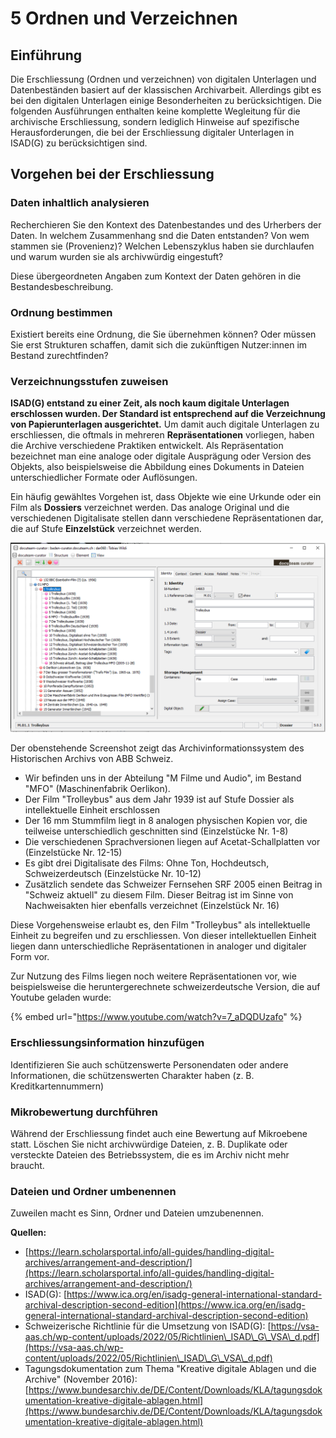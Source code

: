 # 5 Ordnen und Verzeichnen

## Einführung

Die Erschliessung (Ordnen und verzeichnen) von digitalen Unterlagen und Datenbeständen basiert auf der klassischen Archivarbeit. Allerdings gibt es bei den digitalen Unterlagen einige Besonderheiten zu berücksichtigen. Die folgenden Ausführungen enthalten keine komplette Wegleitung für die archivische Erschliessung, sondern lediglich Hinweise auf spezifische Herausforderungen, die bei der Erschliessung digitaler Unterlagen in ISAD(G) zu berücksichtigen sind.

## Vorgehen bei der Erschliessung

### Daten inhaltlich analysieren

Recherchieren Sie den Kontext des Datenbestandes und des Urherbers der Daten. In welchem Zusammenhang snd die Daten entstanden? Von wem stammen sie (Provenienz)? Welchen Lebenszyklus haben sie durchlaufen und warum wurden sie als archivwürdig eingestuft?

Diese übergeordneten Angaben zum Kontext der Daten gehören in die Bestandesbeschreibung.

### Ordnung bestimmen

Existiert bereits eine Ordnung, die Sie übernehmen können? Oder müssen Sie erst Strukturen schaffen, damit sich die zukünftigen Nutzer:innen im Bestand zurechtfinden?

### Verzeichnungsstufen zuweisen

**ISAD(G) entstand zu einer Zeit, als noch kaum digitale Unterlagen erschlossen wurden. Der Standard ist entsprechend auf die Verzeichnung von Papierunterlagen ausgerichtet.** Um damit auch digitale Unterlagen zu erschliessen, die oftmals in mehreren **Repräsentationen** vorliegen, haben die Archive verschiedene Praktiken entwickelt. Als Repräsentation bezeichnet man eine analoge oder digitale Ausprägung oder Version des Objekts, also beispielsweise die Abbildung eines Dokuments in Dateien unterschiedlicher Formate oder Auflösungen.

Ein häufig gewähltes Vorgehen ist, dass Objekte wie eine Urkunde oder ein Film als **Dossiers** verzeichnet werden. Das analoge Original und die verschiedenen Digitalisate stellen dann verschiedene Repräsentationen dar, die auf Stufe **Einzelstück** verzeichnet werden.

![Screenshot Historisches Archiv ABB Schweiz](<.gitbook/assets/image (2).png>)

Der obenstehende Screenshot zeigt das Archivinformationssystem des Historischen Archivs von ABB Schweiz.

* Wir befinden uns in der Abteilung "M Filme und Audio",  im Bestand "MFO" (Maschinenfabrik Oerlikon).
* Der Film "Trolleybus" aus dem Jahr 1939 ist auf Stufe Dossier als intellektuelle Einheit erschlossen
* Der 16 mm Stummfilm liegt in 8 analogen physischen Kopien vor, die teilweise unterschiedlich geschnitten sind (Einzelstücke Nr. 1-8)
* Die verschiedenen Sprachversionen liegen auf Acetat-Schallplatten vor (Einzelstücke Nr. 12-15)
* Es gibt drei Digitalisate des Films: Ohne Ton, Hochdeutsch, Schweizerdeutsch (Einzelstücke Nr. 10-12)
* Zusätzlich sendete das Schweizer Fernsehen SRF 2005 einen Beitrag in "Schweiz aktuell" zu diesem Film. Dieser Beitrag ist im Sinne von Nachweisakten hier ebenfalls verzeichnet (Einzelstück Nr. 16)

Diese Vorgehensweise erlaubt es, den Film "Trolleybus" als intellektuelle Einheit zu begreifen und zu erschliessen. Von dieser intellektuellen Einheit liegen dann unterschiedliche Repräsentationen in analoger und digitaler Form vor.

Zur Nutzung des Films liegen noch weitere Repräsentationen vor, wie beispielsweise die heruntergerechnete schweizerdeutsche Version, die auf Youtube geladen wurde:

{% embed url="https://www.youtube.com/watch?v=7_aDQDUzafo" %}

### Erschliessungsinformation hinzufügen

Identifizieren Sie auch schützenswerte Personendaten oder andere Informationen, die schützenswerten Charakter haben (z. B. Kreditkartennummern)

### Mikrobewertung durchführen

Während der Erschliessung findet auch eine Bewertung auf Mikroebene statt. Löschen Sie nicht archivwürdige Dateien, z. B. Duplikate oder versteckte Dateien des Betriebssystem, die es im Archiv nicht mehr braucht.

### Dateien und Ordner umbenennen

Zuweilen macht es Sinn, Ordner und Dateien umzubenennen.&#x20;

**Quellen:**

* [https://learn.scholarsportal.info/all-guides/handling-digital-archives/arrangement-and-description/](https://learn.scholarsportal.info/all-guides/handling-digital-archives/arrangement-and-description/)
* ISAD(G): [https://www.ica.org/en/isadg-general-international-standard-archival-description-second-edition](https://www.ica.org/en/isadg-general-international-standard-archival-description-second-edition)
* Schweizerische Richtlinie für die Umsetzung von ISAD(G): [https://vsa-aas.ch/wp-content/uploads/2022/05/Richtlinien\_ISAD\_G\_VSA\_d.pdf](https://vsa-aas.ch/wp-content/uploads/2022/05/Richtlinien\_ISAD\_G\_VSA\_d.pdf)
* Tagungsdokumentation zum Thema "Kreative digitale Ablagen und die Archive" (November 2016): [https://www.bundesarchiv.de/DE/Content/Downloads/KLA/tagungsdokumentation-kreative-digitale-ablagen.html](https://www.bundesarchiv.de/DE/Content/Downloads/KLA/tagungsdokumentation-kreative-digitale-ablagen.html)
